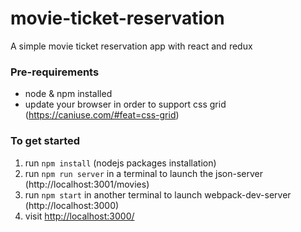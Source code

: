 # movie-ticket-reservation
A simple movie ticket reservation app with react and redux

### Pre-requirements
- node & npm installed 
- update your browser in order to support css grid (https://caniuse.com/#feat=css-grid)

### To get started

1. run `npm install` (nodejs packages installation)
2. run `npm run server` in a terminal to launch the json-server (http://localhost:3001/movies)
3. run `npm start` in another terminal to launch webpack-dev-server (http://localhost:3000)
4. visit <http://localhost:3000/> 

